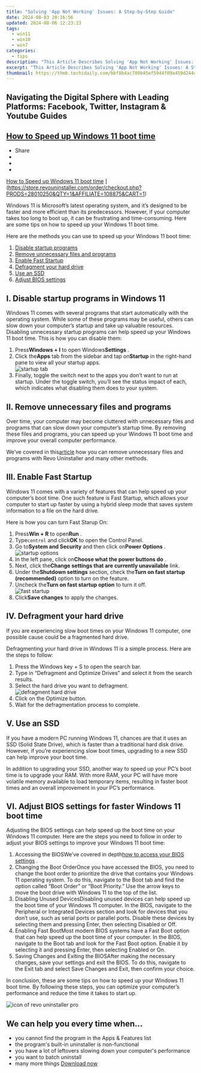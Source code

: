 ```yaml
---
title: "Solving 'App Not Working' Issues: A Step-by-Step Guide"
date: 2024-08-03 20:16:56
updated: 2024-08-06 12:23:23
tags:
  - win11
  - win10
  - win7
categories:
  - tips
description: "This Article Describes Solving 'App Not Working' Issues: A Step-by-Step Guide"
excerpt: "This Article Describes Solving 'App Not Working' Issues: A Step-by-Step Guide"
thumbnail: https://thmb.techidaily.com/bbf8b4ac709b45ef5944f09a459d244c293de523e01954b86b12ee5efc9e9834.jpg
---
```


## Navigating the Digital Sphere with Leading Platforms: Facebook, Twitter, Instagram & Youtube Guides

## [How to Speed up Windows 11 boot time](https://store.revouninstaller.com/order/checkout.php?PRODS=28010250&QTY=1&AFFILIATE=108875&CART=1)

* Share
* [](http://www.facebook.com/share.php?u=https://www.revouninstaller.com/blog/how-to-speed-up-windows-11-boot-time/&title=How+to+Speed+up+Windows+11+boot+time)
* [](https://twitter.com/intent/tweet?text=How+to+Speed+up+Windows+11+boot+time&url=https://www.revouninstaller.com/blog/how-to-speed-up-windows-11-boot-time/ "Click to share on Twitter")
* [](https://store.revouninstaller.com/order/checkout.php?PRODS=28010250&QTY=1&AFFILIATE=108875&CART=1)

[How to Speed up Windows 11 boot time](https://f057a20f961f56a72089-b74530d2d26278124f446233f95622ef.ssl.cf1.rackcdn.com/site/blog/speed-up-windows-11-boot-time/cover.png) ](https://store.revouninstaller.com/order/checkout.php?PRODS=28010250&QTY=1&AFFILIATE=108875&CART=1)

 Windows 11 is Microsoft’s latest operating system, and it’s designed to be faster and more efficient than its predecessors. However, if your computer takes too long to boot up, it can be frustrating and time-consuming. Here are some tips on how to speed up your Windows 11 boot time.

Here are the methods you can use to speed up your Windows 11 boot time:

1. [Disable startup programs](https://store.revouninstaller.com/order/checkout.php?PRODS=28010250&QTY=1&AFFILIATE=108875&CART=1)
2. [Remove unnecessary files and programs](https://store.revouninstaller.com/order/checkout.php?PRODS=28010250&QTY=1&AFFILIATE=108875&CART=1)
3. [Enable Fast Startup](https://store.revouninstaller.com/order/checkout.php?PRODS=28010250&QTY=1&AFFILIATE=108875&CART=1)
4. [Defragment your hard drive](https://store.revouninstaller.com/order/checkout.php?PRODS=28010250&QTY=1&AFFILIATE=108875&CART=1)
5. [Use an SSD](https://store.revouninstaller.com/order/checkout.php?PRODS=28010250&QTY=1&AFFILIATE=108875&CART=1)
6. [Adjust BIOS settings](https://store.revouninstaller.com/order/checkout.php?PRODS=28010250&QTY=1&AFFILIATE=108875&CART=1)

## I. Disable startup programs in Windows 11

 Windows 11 comes with several programs that start automatically with the operating system. While some of these programs may be useful, others can slow down your computer’s startup and take up valuable resources. Disabling unnecessary startup programs can help speed up your Windows 11 boot time. This is how you can disable them:

1. Press**Windows + I** to open Windows**Settings** .
2. Click the**Apps** tab from the sidebar and tap on**Startup** in the right-hand pane to view all your startup apps.  
![startup tab](https://f057a20f961f56a72089-b74530d2d26278124f446233f95622ef.ssl.cf1.rackcdn.com/site/blog/speed-up-windows-11-boot-time/disable-startup-programs-in-windows-11-step-2.jpg)
3. Finally, toggle the switch next to the apps you don’t want to run at startup. Under the toggle switch, you’ll see the status impact of each, which indicates what disabling them does to your system.

## II. Remove unnecessary files and programs

 Over time, your computer may become cluttered with unnecessary files and programs that can slow down your computer’s startup time. By removing these files and programs, you can speed up your Windows 11 boot time and improve your overall computer performance.

 We’ve covered in this[article](https://store.revouninstaller.com/order/checkout.php?PRODS=28010250&QTY=1&AFFILIATE=108875&CART=1) how you can remove unnecessary files and programs with Revo Uninstaller and many other methods.

## III. Enable Fast Startup

 Windows 11 comes with a variety of features that can help speed up your computer’s boot time. One such feature is Fast Startup, which allows your computer to start up faster by using a hybrid sleep mode that saves system information to a file on the hard drive.

Here is how you can turn Fast Starup On:

1. Press**Win + R** to open**Run** .
2. Type`control` and click**OK** to open the Control Panel.
3. Go to**System and Security** and then click on**Power Options** .  
![startup options](https://f057a20f961f56a72089-b74530d2d26278124f446233f95622ef.ssl.cf1.rackcdn.com/site/blog/speed-up-windows-11-boot-time/enable-fast-startup-step-2.png)
4. In the left pane, click on**Choose what the power buttons do** .
5. Next, click the**Change settings that are currently unavailable** link.
6. Under the**Shutdown settings** section, check the**Turn on fast startup (recommended)** option to turn on the feature.
7. Uncheck the**Turn on fast startup option** to turn it off.  
![fast startup](https://f057a20f961f56a72089-b74530d2d26278124f446233f95622ef.ssl.cf1.rackcdn.com/site/blog/speed-up-windows-11-boot-time/enable-fast-startup-step-5.jpg)
8. Click**Save changes** to apply the changes.

## IV. Defragment your hard drive

 If you are experiencing slow boot times on your Windows 11 computer, one possible cause could be a fragmented hard drive.

 Defragmenting your hard drive in Windows 11 is a simple process. Here are the steps to follow:

1. Press the Windows key + S to open the search bar.
2. Type in “Defragment and Optimize Drives” and select it from the search results.
3. Select the hard drive you want to defragment.  
![defragment hard drive](https://f057a20f961f56a72089-b74530d2d26278124f446233f95622ef.ssl.cf1.rackcdn.com/site/blog/speed-up-windows-11-boot-time/defragment-your-hard-drive-step-3.png)
4. Click on the Optimize button.
5. Wait for the defragmentation process to complete.

## V. Use an SSD

 If you have a modern PC running Windows 11, chances are that it uses an SSD (Solid State Drive), which is faster than a traditional hard disk drive. However, if you’re experiencing slow boot times, upgrading to a new SSD can help improve your boot time.

 In addition to upgrading your SSD, another way to speed up your PC’s boot time is to upgrade your RAM. With more RAM, your PC will have more volatile memory available to load temporary items, resulting in faster boot times and an overall improvement in your PC’s performance.

## VI. Adjust BIOS settings for faster Windows 11 boot time

 Adjusting the BIOS settings can help speed up the boot time on your Windows 11 computer. Here are the steps you need to follow in order to adjust your BIOS settings to improve your Windows 11 boot time:

1. Accessing the BIOSWe’ve covered in depth[how to access your BIOS settings](https://store.revouninstaller.com/order/checkout.php?PRODS=28010250&QTY=1&AFFILIATE=108875&CART=1) .
2. Changing the Boot OrderOnce you have accessed the BIOS, you need to change the boot order to prioritize the drive that contains your Windows 11 operating system. To do this, navigate to the Boot tab and find the option called “Boot Order” or “Boot Priority.” Use the arrow keys to move the boot drive with Windows 11 to the top of the list.
3. Disabling Unused DevicesDisabling unused devices can help speed up the boot time of your Windows 11 computer. In the BIOS, navigate to the Peripheral or Integrated Devices section and look for devices that you don’t use, such as serial ports or parallel ports. Disable these devices by selecting them and pressing Enter, then selecting Disabled or Off.
4. Enabling Fast BootMost modern BIOS systems have a Fast Boot option that can help speed up the boot time of your computer. In the BIOS, navigate to the Boot tab and look for the Fast Boot option. Enable it by selecting it and pressing Enter, then selecting Enabled or On.
5. Saving Changes and Exiting the BIOSAfter making the necessary changes, save your settings and exit the BIOS. To do this, navigate to the Exit tab and select Save Changes and Exit, then confirm your choice.

 In conclusion, these are some tips on how to speed up your Windows 11 boot time. By following these steps, you can optimize your computer’s performance and reduce the time it takes to start up.

![icon of revo uninstaller pro](https://f057a20f961f56a72089-b74530d2d26278124f446233f95622ef.ssl.cf1.rackcdn.com/site/icons/rup5-64.png)

## We can help you every time when…

* you cannot find the program in the Apps & Features list
* the program's built-in uninstaller is non-functional
* you have a lot of leftovers slowing down your computer's performance
* you want to batch uninstall
* many more things
[Download now](https://store.revouninstaller.com/order/checkout.php?PRODS=28010250&QTY=1&AFFILIATE=108875&CART=1)

<ins class="adsbygoogle"
     style="display:block"
     data-ad-format="autorelaxed"
     data-ad-client="ca-pub-7571918770474297"
     data-ad-slot="1223367746"></ins>



<ins class="adsbygoogle"
     style="display:block"
     data-ad-client="ca-pub-7571918770474297"
     data-ad-slot="8358498916"
     data-ad-format="auto"
     data-full-width-responsive="true"></ins>
